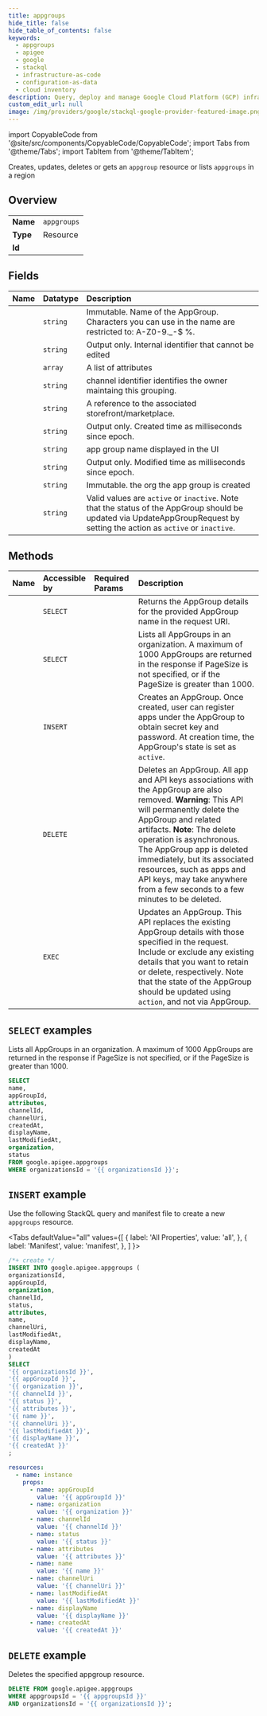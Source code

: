 ```yaml
---
title: appgroups
hide_title: false
hide_table_of_contents: false
keywords:
  - appgroups
  - apigee
  - google
  - stackql
  - infrastructure-as-code
  - configuration-as-data
  - cloud inventory
description: Query, deploy and manage Google Cloud Platform (GCP) infrastructure and resources using SQL
custom_edit_url: null
image: /img/providers/google/stackql-google-provider-featured-image.png
---
```


import CopyableCode from '@site/src/components/CopyableCode/CopyableCode';
import Tabs from '@theme/Tabs';
import TabItem from '@theme/TabItem';

Creates, updates, deletes or gets an <code>appgroup</code> resource or lists <code>appgroups</code> in a region

## Overview
<table><tbody>
<tr><td><b>Name</b></td><td><code>appgroups</code></td></tr>
<tr><td><b>Type</b></td><td>Resource</td></tr>
<tr><td><b>Id</b></td><td><CopyableCode code="google.apigee.appgroups" /></td></tr>
</tbody></table>

## Fields
| Name | Datatype | Description |
|:-----|:---------|:------------|
| <CopyableCode code="name" /> | `string` | Immutable. Name of the AppGroup. Characters you can use in the name are restricted to: A-Z0-9._\-$ %. |
| <CopyableCode code="appGroupId" /> | `string` | Output only. Internal identifier that cannot be edited |
| <CopyableCode code="attributes" /> | `array` | A list of attributes |
| <CopyableCode code="channelId" /> | `string` | channel identifier identifies the owner maintaing this grouping. |
| <CopyableCode code="channelUri" /> | `string` | A reference to the associated storefront/marketplace. |
| <CopyableCode code="createdAt" /> | `string` | Output only. Created time as milliseconds since epoch. |
| <CopyableCode code="displayName" /> | `string` | app group name displayed in the UI |
| <CopyableCode code="lastModifiedAt" /> | `string` | Output only. Modified time as milliseconds since epoch. |
| <CopyableCode code="organization" /> | `string` | Immutable. the org the app group is created |
| <CopyableCode code="status" /> | `string` | Valid values are `active` or `inactive`. Note that the status of the AppGroup should be updated via UpdateAppGroupRequest by setting the action as `active` or `inactive`. |

## Methods
| Name | Accessible by | Required Params | Description |
|:-----|:--------------|:----------------|:------------|
| <CopyableCode code="organizations_appgroups_get" /> | `SELECT` | <CopyableCode code="appgroupsId, organizationsId" /> | Returns the AppGroup details for the provided AppGroup name in the request URI. |
| <CopyableCode code="organizations_appgroups_list" /> | `SELECT` | <CopyableCode code="organizationsId" /> | Lists all AppGroups in an organization. A maximum of 1000 AppGroups are returned in the response if PageSize is not specified, or if the PageSize is greater than 1000. |
| <CopyableCode code="organizations_appgroups_create" /> | `INSERT` | <CopyableCode code="organizationsId" /> | Creates an AppGroup. Once created, user can register apps under the AppGroup to obtain secret key and password. At creation time, the AppGroup's state is set as `active`. |
| <CopyableCode code="organizations_appgroups_delete" /> | `DELETE` | <CopyableCode code="appgroupsId, organizationsId" /> | Deletes an AppGroup. All app and API keys associations with the AppGroup are also removed. **Warning**: This API will permanently delete the AppGroup and related artifacts. **Note**: The delete operation is asynchronous. The AppGroup app is deleted immediately, but its associated resources, such as apps and API keys, may take anywhere from a few seconds to a few minutes to be deleted. |
| <CopyableCode code="organizations_appgroups_update" /> | `EXEC` | <CopyableCode code="appgroupsId, organizationsId" /> | Updates an AppGroup. This API replaces the existing AppGroup details with those specified in the request. Include or exclude any existing details that you want to retain or delete, respectively. Note that the state of the AppGroup should be updated using `action`, and not via AppGroup. |

## `SELECT` examples

Lists all AppGroups in an organization. A maximum of 1000 AppGroups are returned in the response if PageSize is not specified, or if the PageSize is greater than 1000.

```sql
SELECT
name,
appGroupId,
attributes,
channelId,
channelUri,
createdAt,
displayName,
lastModifiedAt,
organization,
status
FROM google.apigee.appgroups
WHERE organizationsId = '{{ organizationsId }}'; 
```

## `INSERT` example

Use the following StackQL query and manifest file to create a new <code>appgroups</code> resource.

<Tabs
    defaultValue="all"
    values={[
        { label: 'All Properties', value: 'all', },
        { label: 'Manifest', value: 'manifest', },
    ]
}>
<TabItem value="all">

```sql
/*+ create */
INSERT INTO google.apigee.appgroups (
organizationsId,
appGroupId,
organization,
channelId,
status,
attributes,
name,
channelUri,
lastModifiedAt,
displayName,
createdAt
)
SELECT 
'{{ organizationsId }}',
'{{ appGroupId }}',
'{{ organization }}',
'{{ channelId }}',
'{{ status }}',
'{{ attributes }}',
'{{ name }}',
'{{ channelUri }}',
'{{ lastModifiedAt }}',
'{{ displayName }}',
'{{ createdAt }}'
;
```
</TabItem>
<TabItem value="manifest">

```yaml
resources:
  - name: instance
    props:
      - name: appGroupId
        value: '{{ appGroupId }}'
      - name: organization
        value: '{{ organization }}'
      - name: channelId
        value: '{{ channelId }}'
      - name: status
        value: '{{ status }}'
      - name: attributes
        value: '{{ attributes }}'
      - name: name
        value: '{{ name }}'
      - name: channelUri
        value: '{{ channelUri }}'
      - name: lastModifiedAt
        value: '{{ lastModifiedAt }}'
      - name: displayName
        value: '{{ displayName }}'
      - name: createdAt
        value: '{{ createdAt }}'

```
</TabItem>
</Tabs>

## `DELETE` example

Deletes the specified appgroup resource.

```sql
DELETE FROM google.apigee.appgroups
WHERE appgroupsId = '{{ appgroupsId }}'
AND organizationsId = '{{ organizationsId }}';
```
